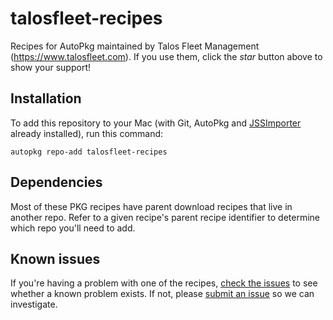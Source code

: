 # talosfleet-recipes

Recipes for AutoPkg maintained by Talos Fleet Management (https://www.talosfleet.com). If you use them, click the *star* button above to show your support!


## Installation

To add this repository to your Mac (with Git, AutoPkg and [JSSImporter](https://github.com/jssimporter/JSSImporter) already installed), run this command:

```
autopkg repo-add talosfleet-recipes
```

## Dependencies

Most of these PKG recipes have parent download recipes that live in another repo. Refer to a given recipe's parent recipe identifier to determine which repo you'll need to add.


## Known issues

If you're having a problem with one of the recipes, [check the issues](https://github.com/autopkg/talosfleet-recipes/issues) to see whether a known problem exists. If not, please [submit an issue](https://github.com/autopkg/talosfleet-recipes/issues/new) so we can investigate.